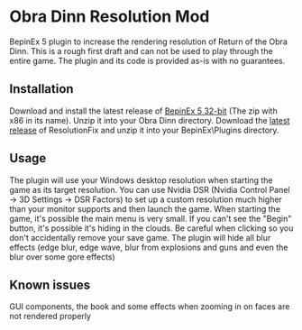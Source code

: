 # Obra Dinn Resolution Mod

BepinEx 5 plugin to increase the rendering resolution of Return of the Obra Dinn. This is a rough first draft and can not be used to play through the entire game. The plugin and its code is provided as-is with no guarantees.

## Installation
Download and install the latest release of [BepinEx 5 32-bit](https://github.com/BepInEx/BepInEx/releases) (The zip with x86 in its name). Unzip it into your Obra Dinn directory.
Download the [latest release](https://github.com/awsker/ObraDinnResolution/releases) of ResolutionFix and unzip it into your BepinEx\Plugins directory.

## Usage
The plugin will use your Windows desktop resolution when starting the game as its target resolution. 
You can use Nvidia DSR (Nvidia Control Panel -> 3D Settings -> DSR Factors) to set up a custom resolution much higher than your monitor supports and then launch the game.
When starting the game, it's possible the main menu is very small. If you can't see the "Begin" button, it's possible it's hiding in the clouds. Be careful when clicking so you don't accidentally remove your save game.
The plugin will hide all blur effects (edge blur, edge wave, blur from explosions and guns and even the blur over some gore effects)

## Known issues
GUI components, the book and some effects when zooming in on faces are not rendered properly
